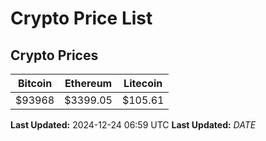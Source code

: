 # Crypto Price List

## Crypto Prices
| Bitcoin | Ethereum | Litecoin |
| ------- | -------- | -------- |
| $93968 | $3399.05 | $105.61 |
**Last Updated:** 2024-12-24 06:59 UTC
**Last Updated:** $DATE$
